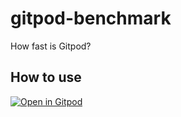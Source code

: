 # gitpod-benchmark

How fast is Gitpod?

## How to use

[![Open in Gitpod](https://gitpod.io/button/open-in-gitpod.svg)](https://gitpod.io/#https://github.com/jankeromnes/gitpod-benchmark)
